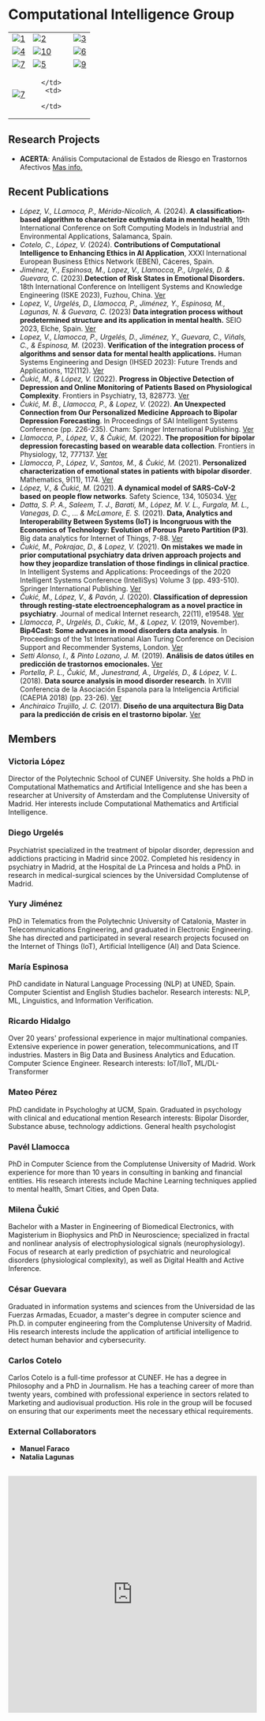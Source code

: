 # Computational Intelligence Group

<table>
   <tr>
      <td>
         <a href="#victoria-lópez"><img src="/computational_intelligence/assets/img/Victoria.jpg"  alt="1" ></a>
      </td>
      <td>
         <a href="#diego-urgelés"><img src="/computational_intelligence/assets/img/diego.jpg"  alt="2" ></a>
      </td>
     <td>
        <a href="#yury-jiménez"><img src="/computational_intelligence/assets/img/yury.jpg"  alt="3" ></a>
      </td>
   </tr>
   <tr>
      <td>
         <a href="#maría-espinosa"><img src="/computational_intelligence/assets/img/María.jpg"  alt="4" ></a>
      </td>
     <td>
            <a href="#milena-čukić"><img src="/computational_intelligence/assets/img/milena.jpg"  alt="10"></a>
      </td>
      <td>
            <a href="#mateo-pérez"><img src="/computational_intelligence/assets/img/Mat.jpg"  alt="6" ></a>
      </td>
   </tr>
    <tr>
      <td>
            <a href="#pavél-llamocca"><img src="/computational_intelligence/assets/img/pavel.jpg"  alt="7"></a>
      </td>
         <td>
            <a href="#ricardo-hidalgo"><img src="/computational_intelligence/assets/img/Ricardo.jpg"  alt="5"></a>
      </td>
       <td>
            <a href="#césar-guevara"> <img src="/computational_intelligence/assets/img/Cesar.jpg"  alt="9"></a>
      </td>
   </tr>
       <tr>
      <td>
            <a href="#carlos-cotelo"><img src="/computational_intelligence/assets/img/carlos.jpg"  alt="7"></a>
      </td>
         <td>
            
      </td>
       <td>
            
      </td>
   </tr>
</table>


## Research Projects

- **ACERTA**: Análisis Computacional de Estados de Riesgo en Trastornos Afectivos [Mas info.](https://www.innovaspain.com/acerta-salud-mental-bipolar-ia-cunef-universidad-diego-urgeles/)

## Recent Publications
- *López, V., LLamoca, P., Mérida-Nicolich, A.* (2024). **A classification-based algorithm to characterize euthymia data in mental health**, 19th International Conference on Soft Computing Models in Industrial and Environmental Applications, Salamanca, Spain.
- *Cotelo, C., López, V.* (2024). **Contributions of Computational Intelligence to Enhancing Ethics in AI Application**, XXXI International European Business Ethics Network (EBEN), Cáceres, Spain.
- *Jiménez, Y., Espinosa, M., Lopez, V., Llamocca, P., Urgelés, D. & Guevara, C.* (2023).**Detection of Risk States in Emotional Disorders.** 18th International Conference on Intelligent Systems and Knowledge Engineering (ISKE 2023), Fuzhou, China.
[Ver](https://cunefedu-my.sharepoint.com/:b:/g/personal/victoria_lopez_cunef_edu/EZZx1TbPBSJDrfYPcU00QoUB2jTArZoI_2vl70rhwyEIDw?e=NaCHUV)
- *Lopez, V., Urgelés, D., Llamocca, P., Jiménez, Y., Espinosa, M., Lagunas, N. & Guevara, C.* (2023) **Data integration process without predetermined structure and its application in mental health.** SEIO 2023, Elche, Spain.
[Ver](https://cunefedu-my.sharepoint.com/:b:/g/personal/victoria_lopez_cunef_edu/EUrFcTUvX5RBqbjtuvXpQk0Bc9EzwaJ9yNqiCv1JKVMHIA?e=BO4wgk)
- *Lopez, V., Llamocca, P., Urgelés, D., Jiménez, Y., Guevara, C., Viñals, C., & Espinosa, M.* (2023). **Verification of the integration process of algorithms and sensor data for mental health applications.** Human Systems Engineering and Design (IHSED 2023): Future Trends and Applications, 112(112).
[Ver](https://cunefedu-my.sharepoint.com/:b:/g/personal/victoria_lopez_cunef_edu/EfGj2pciGetPvmW7Imbzn4gBwd53WoqiN9TPO96nRCDZTQ?e=5APnMo)
- *Čukić, M., & López, V.* (2022). **Progress in Objective Detection of Depression and Online Monitoring of Patients Based on Physiological Complexity**. Frontiers in Psychiatry, 13, 828773.
[Ver](https://cunefedu-my.sharepoint.com/:b:/g/personal/victoria_lopez_cunef_edu/EZvRmerVlp1Do29eYGXredwB0w4sEbS_UYEHNbcPTn5Qkw?e=mOZPBb)
- *Čukić, M. B., Llamocca, P., & Lopez, V.* (2022). **An Unexpected Connection from Our Personalized Medicine Approach to Bipolar Depression Forecasting**. In Proceedings of SAI Intelligent Systems Conference (pp. 226-235). Cham: Springer International Publishing.
[Ver](https://www.dora.lib4ri.ch/empa/islandora/object/empa%3A34449/datastream/PDF2/%C4%8Cuki%C4%87-2023-An_unexpected_connection_from_our-%28accepted_version%29.pdf)
-  *Llamocca, P., López, V., & Čukić, M.* (2022). **The proposition for bipolar depression forecasting based on wearable data collection**. Frontiers in Physiology, 12, 777137.
[Ver](https://cunefedu-my.sharepoint.com/:b:/g/personal/victoria_lopez_cunef_edu/EZvRmerVlp1Do29eYGXredwB0w4sEbS_UYEHNbcPTn5Qkw?e=BKXytY)
-  *Llamocca, P., López, V., Santos, M., & Čukić, M.* (2021). **Personalized characterization of emotional states in patients with bipolar disorder**. Mathematics, 9(11), 1174.
[Ver](https://cunefedu-my.sharepoint.com/:b:/g/personal/victoria_lopez_cunef_edu/ET9lctALIWpKvfUiZmlf3UEBDUv0DXc9m85qLNqhpL5DWA?e=j6avl2)
-  *López, V., & Čukić, M.* (2021). **A dynamical model of SARS-CoV-2 based on people flow networks**. Safety Science, 134, 105034.
[Ver](https://cunefedu-my.sharepoint.com/:b:/g/personal/victoria_lopez_cunef_edu/EenHodb3chJGrEsoRDyo8lkBVyI4akfBFYC185IINKalAA?e=fq9GfC)
- *Datta, S. P. A., Saleem, T. J., Barati, M., López, M. V. L., Furgala, M. L., Vanegas, D. C., ... & McLamore, E. S.* (2021). **Data, Analytics and Interoperability Between Systems (IoT) is Incongruous with the Economics of Technology: Evolution of Porous Pareto Partition (P3)**. Big data analytics for Internet of Things, 7-88.
[Ver](https://cunefedu-my.sharepoint.com/:b:/g/personal/victoria_lopez_cunef_edu/EfSF1go6TmdPk4-5cKbvMVQBg-rfma1od8QBg1b-x6Dcwg?e=PvUahA)
- *Čukić, M., Pokrajac, D., & Lopez, V.* (2021). **On mistakes we made in prior computational psychiatry data driven approach projects and how they jeopardize translation of those findings in clinical practice**. In Intelligent Systems and Applications: Proceedings of the 2020 Intelligent Systems Conference (IntelliSys) Volume 3 (pp. 493-510). Springer International Publishing.
[Ver](https://link.springer.com/chapter/10.1007/978-3-030-55190-2_37)
- *Čukić, M., López, V., & Pavón, J.* (2020). **Classification of depression through resting-state electroencephalogram as a novel practice in psychiatry**. Journal of medical Internet research, 22(11), e19548.
[Ver](https://cunefedu-my.sharepoint.com/:b:/g/personal/victoria_lopez_cunef_edu/EbvtKu3f80BLk5dfSHKNWe8BUs4_jgHux76ARQYETrzT1A?e=LSjvF9)
- *Llamocca, P., Urgelés, D., Cukic, M., & Lopez, V.* (2019, November). **Bip4Cast: Some advances in mood disorders data analysis**. In Proceedings of the 1st International Alan Turing Conference on Decision Support and Recommender Systems, London.
[Ver](https://bpb-eu-w2.wpmucdn.com/blogs.bristol.ac.uk/dist/8/471/files/2020/01/DSRS-Turing_19.pdf#page=12)
- *Setti Alonso, I., & Pinto Lozano, J. M.* (2019). **Análisis de datos útiles en predicción de trastornos emocionales.**
[Ver](https://docta.ucm.es/rest/api/core/bitstreams/edd9a587-a734-49dc-9bd9-a86402e6f022/content)
- *Portella, P. L., Čukić, M., Junestrand, A., Urgelés, D., & López, V. L.* (2018). **Data source analysis in mood disorder research**. In XVIII Conferencia de la Asociación Espanola para la Inteligencia Artificial (CAEPIA 2018) (pp. 23-26).
[Ver](https://sci2s.ugr.es/caepia18/proceedings/docs/CAEPIA2018_paper_84.pdf)
- *Anchiraico Trujillo, J. C.* (2017). **Diseño de una arquitectura Big Data para la predicción de crisis en el trastorno bipolar.**
[Ver](https://docta.ucm.es/rest/api/core/bitstreams/edd9a587-a734-49dc-9bd9-a86402e6f022/content)

## Members

### Victoria López
Director of the Polytechnic School of CUNEF University. She holds a PhD in Computational Mathematics and Artificial Intelligence and she has been a researcher at University of Amsterdam and the Complutense University of Madrid. Her interests include Computational Mathematics and Artificial Intelligence.

### Diego Urgelés
Psychiatrist specialized in the treatment of bipolar disorder, depression and addictions practicing in Madrid since 2002. Completed his residency in psychiatry in Madrid, at the Hospital de La Princesa and holds a PhD. in research in medical-surgical sciences by the Universidad Complutense of Madrid.

### Yury Jiménez
PhD in Telematics from the Polytechnic University of Catalonia, Master in Telecommunications Engineering, and graduated in Electronic Engineering. She has directed and participated in several research projects focused on the Internet of Things (IoT), Artificial Intelligence (AI) and Data Science.

### María Espinosa
PhD candidate in Natural Language Processing (NLP) at UNED, Spain. 
Computer Scientist and English Studies bachelor. 
Research interests: NLP, ML, Linguistics, and Information Verification. 

### Ricardo Hidalgo
Over 20 years' professional experience in major multinational companies. Extensive experience in power generation, telecommunications, and IT industries.
Masters in Big Data and Business Analytics and Education. Computer Science Engineer. 
Research interests: IoT/IIoT, ML/DL-Transformer  

### Mateo Pérez
PhD candidate in Psychologhy at UCM, Spain.
Graduated in psychology with clinical and educational mention
Research interests: Bipolar Disorder, Substance abuse, technology addictions.
General health psychologist 

### Pavél Llamocca
PhD in Computer Science from the Complutense University of Madrid. Work experience for more than 10 years in consulting in banking and financial entities. His research interests include Machine Learning techniques applied to mental health, Smart Cities, and Open Data.

### Milena Čukić
Bachelor with a Master in Engineering of Biomedical Electronics, with Magisterium in Biophysics and PhD in Neuroscience; specialized in fractal and nonlinear analysis of electrophysiological signals (neurophysiology). Focus of research at early prediction of psychiatric and neurological disorders (physiological complexity), as well as Digital Health and Active Inference.

### César Guevara
Graduated in information systems and sciences from the Universidad de las Fuerzas Armadas, Ecuador, a master's degree in computer science and Ph.D. in computer engineering from the Complutense University of Madrid. His research interests include the application of artificial intelligence to detect human behavior and cybersecurity.

### Carlos Cotelo
Carlos Cotelo is a full-time professor at CUNEF. He has a degree in Philosophy and a PhD in Journalism. He has a teaching career of more than twenty years, combined with professional experience in sectors related to Marketing and audiovisual production. His role in the group will be focused on ensuring that our experiments meet the necessary ethical requirements.

### External Collaborators

- **Manuel Faraco**
- **Natalia Lagunas**

## 
<iframe width="640px" height="480px" src="https://forms.office.com/Pages/ResponsePage.aspx?id=vxt2_GMXIUaHfKsXWQl1U411tl2JZOJFg2PfudUPv41UMkdCNVZaWFRNNk8wN0NGV09NSzdBVFNJVy4u&embed=true" frameborder="0" marginwidth="0" marginheight="0" style="border: none; max-width:100%; max-height:100vh" allowfullscreen webkitallowfullscreen mozallowfullscreen msallowfullscreen> </iframe>
